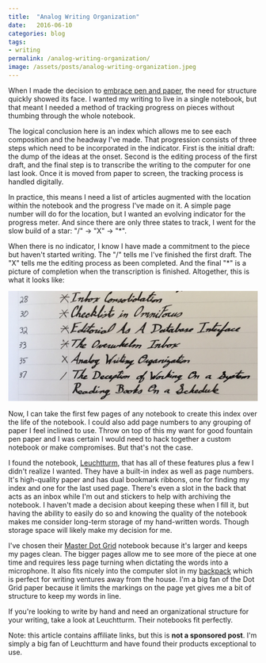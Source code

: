 ```yaml
---
title:  "Analog Writing Organization"
date:   2016-06-10
categories: blog
tags:
- writing
permalink: /analog-writing-organization/
image: /assets/posts/analog-writing-organization.jpeg
---
```

When I made the decision to [embrace pen and paper](http://joebuhlig.com/the-science-and-experience-of-analog-writing/), the need for structure quickly showed its face. I wanted my writing to live in a single notebook, but that meant I needed a method of tracking progress on pieces without thumbing through the whole notebook.
<!--more-->

The logical conclusion here is an index which allows me to see each composition and the headway I've made. That progression consists of three steps which need to be incorporated in the indicator. First is the initial draft: the dump of the ideas at the onset. Second is the editing process of the first draft, and the final step is to transcribe the writing to the computer for one last look. Once it is moved from paper to screen, the tracking process is handled digitally.

In practice, this means I need a list of articles augmented with the location within the notebook and the progress I've made on it. A simple page number will do for the location, but I wanted an evolving indicator for the progress meter. And since there are only three states to track, I went for the slow build of a star: "/" → "X" → "*".

When there is no indicator, I know I have made a commitment to the piece but haven't started writing. The "/" tells me I've finished the first draft. The "X" tells me the editing process as been completed. And the final "*" is a picture of completion when the transcription is finished. Altogether, this is what it looks like:

<img class="center-image post-image-medium" src="/assets/posts_extra/analog-writing-organization/index.jpeg" />

Now, I can take the first few pages of any notebook to create this index over the life of the notebook. I could also add page numbers to any grouping of paper I feel inclined to use. Throw on top of this my want for good fountain pen paper and I was certain I would need to hack together a custom notebook or make compromises. But that's not the case.

I found the notebook, [Leuchtturm](https://www.amazon.com/s/ref=as_li_ss_tl?url=search-alias%3Daps&field-keywords=leuchtturm1917&sprefix=leuchtturm1917%2Caps%2C166&linkCode=ll2&tag=joebuhlig-20), that has all of these features plus a few I didn't realize I wanted. They have a built-in index as well as page numbers. It's high-quality paper and has dual bookmark ribbons, one for finding my index and one for the last used page. There's even a slot in the back that acts as an inbox while I'm out and stickers to help with archiving the notebook. I haven't made a decision about keeping these when I fill it, but having the ability to easily do so and knowing the quality of the notebook makes me consider long-term storage of my hand-written words. Though storage space will likely make my decision for me.

I've chosen their [Master Dot Grid](http://www.amazon.com/Leuchtturm-Master-Notebook-Hardcover-Dotted/dp/B003ENUIKC?tag=joebuhlig-20) notebook because it's larger and keeps my pages clean. The bigger pages allow me to see more of the piece at one time and requires less page turning when dictating the words into a microphone. It also fits nicely into the computer slot in my [backpack](http://www.amazon.com/Cocoon-Innovations-Backpack-Laptop-MCP3401BK/dp/B00LBYTMOY?tag=joebuhlig-20) which is perfect for writing ventures away from the house. I'm a big fan of the Dot Grid paper because it limits the markings on the page yet gives me a bit of structure to keep my words in line.

If you're looking to write by hand and need an organizational structure for your writing, take a look at Leuchtturm. Their notebooks fit perfectly.

Note: this article contains affiliate links, but this is __not a sponsored post__. I'm simply a big fan of Leuchtturm and have found their products exceptional to use.
